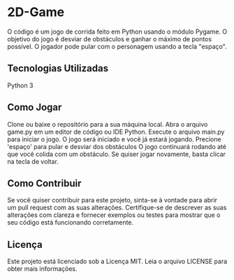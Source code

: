 # 2D-Game

O código é um jogo de corrida feito em Python usando o módulo Pygame. O objetivo do jogo é desviar de obstáculos e ganhar o máximo de pontos possível. O jogador pode pular com o personagem usando a tecla "espaço".

## Tecnologias Utilizadas
Python 3
## Como Jogar
Clone ou baixe o repositório para a sua máquina local.
Abra o arquivo game.py em um editor de código ou IDE Python.
Execute o arquivo main.py para iniciar o jogo.
O jogo será iniciado e você já estará jogando.
Precione 'espaço' para pular e desviar dos obstáculos
O jogo continuará rodando até que você colida com um obstáculo.
Se quiser jogar novamente, basta clicar na tecla de voltar.
## Como Contribuir
Se você quiser contribuir para este projeto, sinta-se à vontade para abrir um pull request com as suas alterações. Certifique-se de descrever as suas alterações com clareza e fornecer exemplos ou testes para mostrar que o seu código está funcionando corretamente.

## Licença
Este projeto está licenciado sob a Licença MIT. Leia o arquivo LICENSE para obter mais informações.
